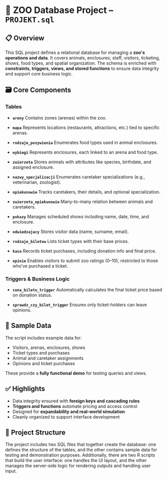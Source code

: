 # 🐾 ZOO Database Project – `PROJEKT.sql`

## 📋 Overview

This SQL project defines a relational database for managing a **zoo's operations and data**. It covers animals, enclosures, staff, visitors, ticketing, shows, food types, and spatial organization. The schema is enriched with **constraints, triggers, views, and stored functions** to ensure data integrity and support core business logic.

## 🗃️ Core Components

### **Tables**

* **`areny`**
  Contains zones (arenas) within the zoo.

* **`mapa`**
  Represents locations (restaurants, attractions, etc.) tied to specific arenas.

* **`rodzaje_pozywienia`**
  Enumerates food types used in animal enclosures.

* **`wybiegi`**
  Represents enclosures, each linked to an arena and food type.

* **`zwierzeta`**
  Stores animals with attributes like species, birthdate, and assigned enclosure.

* **`nazwy_specjalizacji`**
  Enumerates caretaker specializations (e.g., veterinarian, zoologist).

* **`opiekunowie`**
  Tracks caretakers, their details, and optional specialization.

* **`zwierzeta_opiekunowie`**
  Many-to-many relation between animals and caretakers.

* **`pokazy`**
  Manages scheduled shows including name, date, time, and enclosure.

* **`odwiedzajacy`**
  Stores visitor data (name, surname, email).

* **`rodzaje_biletow`**
  Lists ticket types with their base prices.

* **`kasa`**
  Records ticket purchases, including donation info and final price.

* **`opinie`**
  Enables visitors to submit zoo ratings (0–10), restricted to those who’ve purchased a ticket.

### **Triggers & Business Logic**

* **`cena_biletu_trigger`**
  Automatically calculates the final ticket price based on donation status.

* **`sprawdz_czy_bilet_trigger`**
  Ensures only ticket-holders can leave opinions.


## 🧪 Sample Data

The script includes example data for:

* Visitors, arenas, enclosures, shows
* Ticket types and purchases
* Animal and caretaker assignments
* Opinions and ticket purchases

These provide a **fully functional demo** for testing queries and views.

## ✅ Highlights

* Data integrity ensured with **foreign keys and cascading rules**
* **Triggers and functions** automate pricing and access control
* Designed for **expandability and real-world simulation**
* Cleanly organized to support interface development

## 📂 Project Structure

The project includes two SQL files that together create the database: one defines the structure of the tables, and the other contains sample data for testing and demonstration purposes. Additionally, there are two R scripts that build the user interface: one handles the UI layout, and the other manages the server-side logic for rendering outputs and handling user input.
